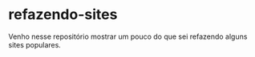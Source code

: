 # refazendo-sites
Venho nesse repositório mostrar um pouco do que sei refazendo alguns sites populares.
